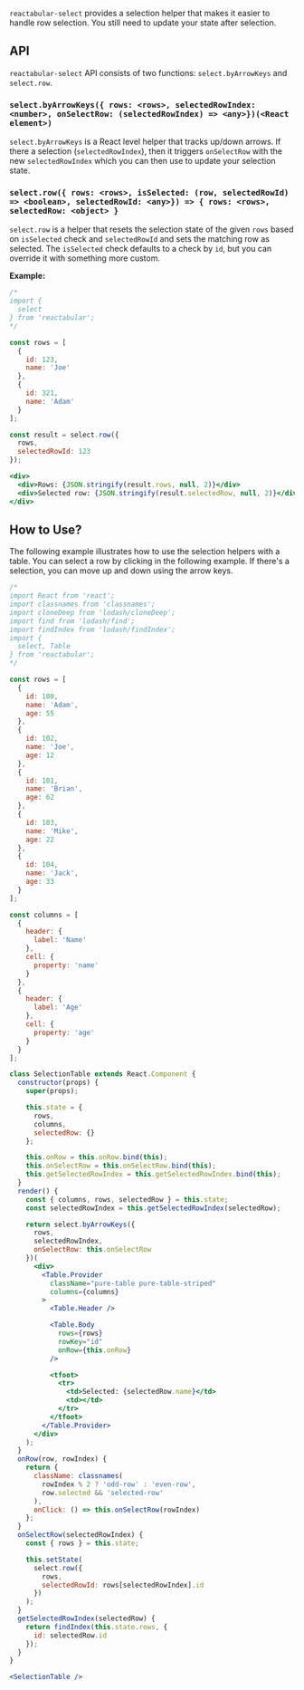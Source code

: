 `reactabular-select` provides a selection helper that makes it easier to handle row selection. You still need to update your state after selection.

## API

`reactabular-select` API consists of two functions: `select.byArrowKeys` and `select.row`.

### `select.byArrowKeys({ rows: <rows>, selectedRowIndex: <number>, onSelectRow: (selectedRowIndex) => <any>})(<React element>)`

`select.byArrowKeys` is a React level helper that tracks up/down arrows. If there a selection (`selectedRowIndex`), then it triggers `onSelectRow` with the new `selectedRowIndex` which you can then use to update your selection state.

### `select.row({ rows: <rows>, isSelected: (row, selectedRowId) => <boolean>, selectedRowId: <any>}) => { rows: <rows>, selectedRow: <object> }`

`select.row` is a helper that resets the selection state of the given `rows` based on `isSelected` check and `selectedRowId` and sets the matching row as selected. The `isSelected` check defaults to a check by `id`, but you can override it with something more custom.

**Example:**

```jsx
/*
import {
  select
} from 'reactabular';
*/

const rows = [
  {
    id: 123,
    name: 'Joe'
  },
  {
    id: 321,
    name: 'Adam'
  }
];

const result = select.row({
  rows,
  selectedRowId: 123
});

<div>
  <div>Rows: {JSON.stringify(result.rows, null, 2)}</div>
  <div>Selected row: {JSON.stringify(result.selectedRow, null, 2)}</div>
</div>
```

## How to Use?

The following example illustrates how to use the selection helpers with a table. You can select a row by clicking in the following example. If there's a selection, you can move up and down using the arrow keys.

```jsx
/*
import React from 'react';
import classnames from 'classnames';
import cloneDeep from 'lodash/cloneDeep';
import find from 'lodash/find';
import findIndex from 'lodash/findIndex';
import {
  select, Table
} from 'reactabular';
*/

const rows = [
  {
    id: 100,
    name: 'Adam',
    age: 55
  },
  {
    id: 102,
    name: 'Joe',
    age: 12
  },
  {
    id: 101,
    name: 'Brian',
    age: 62
  },
  {
    id: 103,
    name: 'Mike',
    age: 22
  },
  {
    id: 104,
    name: 'Jack',
    age: 33
  }
];

const columns = [
  {
    header: {
      label: 'Name'
    },
    cell: {
      property: 'name'
    }
  },
  {
    header: {
      label: 'Age'
    },
    cell: {
      property: 'age'
    }
  }
];

class SelectionTable extends React.Component {
  constructor(props) {
    super(props);

    this.state = {
      rows,
      columns,
      selectedRow: {}
    };

    this.onRow = this.onRow.bind(this);
    this.onSelectRow = this.onSelectRow.bind(this);
    this.getSelectedRowIndex = this.getSelectedRowIndex.bind(this);
  }
  render() {
    const { columns, rows, selectedRow } = this.state;
    const selectedRowIndex = this.getSelectedRowIndex(selectedRow);

    return select.byArrowKeys({
      rows,
      selectedRowIndex,
      onSelectRow: this.onSelectRow
    })(
      <div>
        <Table.Provider
          className="pure-table pure-table-striped"
          columns={columns}
        >
          <Table.Header />

          <Table.Body
            rows={rows}
            rowKey="id"
            onRow={this.onRow}
          />

          <tfoot>
            <tr>
              <td>Selected: {selectedRow.name}</td>
              <td></td>
            </tr>
          </tfoot>
        </Table.Provider>
      </div>
    );
  }
  onRow(row, rowIndex) {
    return {
      className: classnames(
        rowIndex % 2 ? 'odd-row' : 'even-row',
        row.selected && 'selected-row'
      ),
      onClick: () => this.onSelectRow(rowIndex)
    };
  }
  onSelectRow(selectedRowIndex) {
    const { rows } = this.state;

    this.setState(
      select.row({
        rows,
        selectedRowId: rows[selectedRowIndex].id
      })
    );
  }
  getSelectedRowIndex(selectedRow) {
    return findIndex(this.state.rows, {
      id: selectedRow.id
    });
  }
}

<SelectionTable />
```
